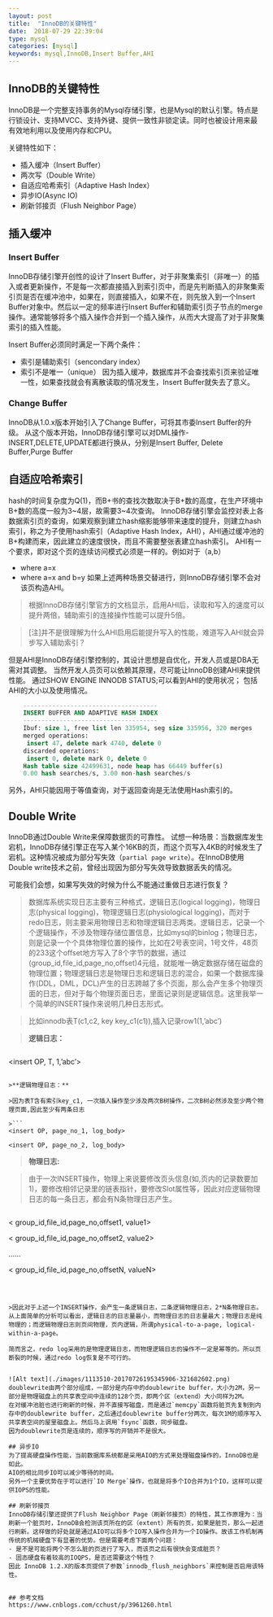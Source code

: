 ```yaml
---
layout: post
title:  "InnoDB的关键特性"
date:  2018-07-29 22:39:04
type: mysql
categories: [mysql]
keywords: mysql,InnoDB,Insert Buffer,AHI
---
```


## InnoDB的关键特性
InnoDB是一个完整支持事务的Mysql存储引擎，也是Mysql的默认引擎。特点是行锁设计、支持MVCC、支持外键、提供一致性非锁定读。同时也被设计用来最有效地利用以及使用内存和CPU。

关键特性如下：
- 插入缓冲（Insert Buffer）
- 两次写（Double Write）
- 自适应哈希索引（Adaptive Hash Index）
- 异步IO(Async IO)
- 刷新邻接页（Flush Neighbor Page）

## 插入缓冲
### Insert Buffer
InnoDB存储引擎开创性的设计了Insert Buffer，对于非聚集索引（非唯一）的插入或者更新操作，不是每一次都直接插入到索引页中，而是先判断插入的非聚集索引页是否在缓冲池中，如果在，则直接插入，如果不在，则先放入到一个Insert Buffer对象中。然后以一定的频率进行Insert Buffer和辅助索引页子节点的merge操作。通常能够将多个插入操作合并到一个插入操作，从而大大提高了对于非聚集索引的插入性能。

Insert Buffer必须同时满足一下两个条件：
- 索引是辅助索引（sencondary index）
- 索引不是唯一（unique）
因为插入缓冲，数据库并不会查找索引页来验证唯一性，如果查找就会有离散读取的情况发生，Insert Buffer就失去了意义。
### Change Buffer
InnoDB从1.0.x版本开始引入了Change Buffer，可将其市委Insert Buffer的升级。
从这个版本开始，InnoDB存储引擎可以对DML操作-INSERT,DELETE,UPDATE都进行换从，分别是Insert Buffer, Delete Buffer,Purge Buffer

## 自适应哈希索引
hash的时间复杂度为Q(1)，而B+书的查找次数取决于B+数的高度，在生产环境中B+数的高度一般为3~4层，故需要3~4次查询。
InnoDB存储引擎会监控对表上各数据索引页的查询，如果观察到建立hash缩影能够带来速度的提升，则建立hash索引，称之为子使用hash索引（Adaptive Hash Index，AHI），AHI通过缓冲池的B+构建而来，因此建立的速度很快，而且不需要整张表建立hash索引。
AHI有一个要求，即对这个页的连续访问模式必须是一样的。例如对于（a,b）
- where a=x
- where a=x and b=y
如果上述两种场景交替进行，则InnoDB存储引擎不会对该页构造AHI。
>根据InnoDB存储引擎官方的文档显示，启用AHI后，读取和写入的速度可以提升两倍，辅助索引的连接操作性能可以提升5倍。
 
 
>[注]并不是很理解为什么AHI启用后能提升写入的性能，难道写入AHI就会异步写入辅助索引？

但是AHI是InnoDB存储引擎控制的，其设计思想是自优化，开发人员或是DBA无需对其调整。
当然开发人员页可以依赖其原理，尽可能让InnoDB创建AHI来提供性能。
通过SHOW ENGINE INNODB STATUS;可以看到AHI的使用状况；
包括AHI的大小以及使用情况。

```sql
    -------------------------------------
    INSERT BUFFER AND ADAPTIVE HASH INDEX
    -------------------------------------
    Ibuf: size 1, free list len 335954, seg size 335956, 320 merges
    merged operations:
     insert 47, delete mark 4740, delete 0
    discarded operations:
     insert 0, delete mark 0, delete 0
    Hash table size 42499631, node heap has 66449 buffer(s)
    0.00 hash searches/s, 3.00 non-hash searches/s
```
另外，AHI只能因用于等值查询，对于返回查询是无法使用Hash索引的。

## Double Write
InnoDB通过Double Write来保障数据页的可靠性。
试想一种场景：当数据库发生宕机，InnoDB存储引擎正在写入某个16KB的页，而这个页写入4KB的时候发生了宕机。这种情况被成为部分写失效（`partial page write`）。在InnoDB使用Double write技术之前，曾经出现因为部分写失效导致数据丢失的情况。

可能我们会想，如果写失效的时候为什么不能通过重做日志进行恢复？ 

>数据库系统实现日志主要有三种格式，逻辑日志(logical logging)，物理日志(physical logging)，物理逻辑日志(physiological logging)，而对于redo日志，则主要采用物理日志和物理逻辑日志两类。逻辑日志，记录一个个逻辑操作，不涉及物理存储位置信息，比如mysql的binlog；物理日志，则是记录一个个具体物理位置的操作，比如在2号表空间，1号文件，48页的233这个offset地方写入了8个字节的数据，通过(group_id,file_id,page_no,offset)4元组，就能唯一确定数据存储在磁盘的物理位置；物理逻辑日志是物理日志和逻辑日志的混合，如果一个数据库操作(DDL，DML，DCL)产生的日志跨越了多个页面，那么会产生多个物理页面的日志，但对于每个物理页面日志，里面记录则是逻辑信息。这里我举一个简单的INSERT操作来说明几种日志形式。

>比如innodb表T(c1,c2, key key_c1(c1)),插入记录row1(1,’abc’)

>**逻辑日志：**

>```
<insert OP, T, 1,’abc’>
```

>**逻辑物理日志：**

>因为表T含有索引key_c1, 一次插入操作至少涉及两次B树操作，二次B树必然涉及至少两个物理页面,因此至少有两条日志

>```
<insert OP, page_no_1, log_body>

<insert OP, page_no_2, log_body>
```

>**物理日志:**

>由于一次INSERT操作，物理上来说要修改页头信息(如,页内的记录数要加1)，要修改相邻记录里的链表指针，要修改Slot属性等，因此对应逻辑物理日志的每一条日志，都会有N条物理日志产生。

>```
< group_id,file_id,page_no,offset1, value1>

< group_id,file_id,page_no,offset2, value2>

……

< group_id,file_id,page_no,offsetN, valueN>
```

 

>因此对于上述一个INSERT操作，会产生一条逻辑日志，二条逻辑物理日志，2*N条物理日志。从上面简单的分析可以看出，逻辑日志的日志量最小，而物理日志的日志量最大；物理日志是纯物理的；而逻辑物理日志则页间物理，页内逻辑，所谓physical-to-a-page, logical-within-a-page。

简而言之，redo log采用的是物理逻辑日志，而物理逻辑日志的操作不一定是幂等的。所以页断裂的时候，通过redo log恢复是不可行的。


![Alt text](./images/1113510-20170726195345906-321682602.png)
doublewrite由两个部分组成，一部分是内存中的doublewrite buffer，大小为2M，另一部分是物理磁盘上的共享表空间中连续的128个页，即两个区（extend）大小同样为2M。
在对缓冲池脏也进行刷新的时候，并不直接写磁盘，而是通过`memcpy`函数将脏页先复制到内存中的doublewrite buffer，之后通过doublewrite buffer分两次，每次1M的顺序写入共享表空间的屋里磁盘上。然后马上调用`fsync`函数，同步磁盘。
因为doublewrite页是连续的，顺序写的开销并不是很大。

## 异步IO
为了提高硬盘操作性能，当前数据库系统都是采用AIO的方式来处理磁盘操作的，InnoDB也是如此。
AIO的相比同步IO可以减少等待的时间。
另外一个主要优势在于可以进行`IO Merge`操作，也就是将多个IO合并为1个IO，这样可以提供IOPS的性能。

## 刷新邻接页
InnoDB存储引擎还提供了Flush Neighbor Page（刷新邻接页）的特性，其工作原理为：当刷新一个脏页时，InnoDB会检测该页所在的区（extent）所有的页，如果是脏页，那么一起进行刷新。这样做的好处就是通过AIO可以将多个IO写入操作合并为一个IO操作。故该工作机制再传统的机械硬盘下有显著的优势。但是需要考虑下面两个问题：
- 是不是可能将两个不怎么脏的页进行了写入，而该页之后有很快会变成脏页？
- 固态硬盘有着较高的IOQPS，是否还需要这个特性？
因此 InnoDB 1.2.X的版本页提供了参数`innodb_flush_neighbors`来控制是否启用该特性。


## 参考文档
https://www.cnblogs.com/cchust/p/3961260.html